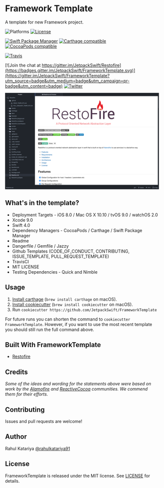# Framework Template

A template for new Framework project.

![Platforms](https://img.shields.io/cocoapods/p/Restofire.svg)
[![License](https://img.shields.io/cocoapods/l/Restofire.svg)](https://raw.githubusercontent.com/JetpackSwift/FrameworkTemplate/master/LICENSE)

[![Swift Package Manager](https://img.shields.io/badge/Swift%20Package%20Manager-compatible-brightgreen.svg)](https://github.com/apple/swift-package-manager)
[![Carthage compatible](https://img.shields.io/badge/Carthage-compatible-4BC51D.svg?style=flat)](https://github.com/Carthage/Carthage)
[![CocoaPods compatible](https://img.shields.io/badge/CocoaPods-compatible-4BC51D.svg?style=flat)](https://github.com/CocoaPods/CocoaPods)

[![Travis](https://img.shields.io/travis/JetpackSwift/FrameworkTemplate/master.svg)](https://travis-ci.org/JetpackSwift/FrameworkTemplate/branches)

[![Join the chat at https://gitter.im/JetpackSwift/Restofire](https://badges.gitter.im/JetpackSwift/FrameworkTemplate.svg)](https://gitter.im/JetpackSwift/FrameworkTemplate?utm_source=badge&utm_medium=badge&utm_campaign=pr-badge&utm_content=badge)
[![Twitter](https://img.shields.io/twitter/follow/rahulkatariya91.svg?style=social&label=Follow)](https://twitter.com/rahulkatariya91)

![Template](Assets/Restofire.png)

## What's in the template?

- Deployment Targets - iOS 8.0 / Mac OS X 10.10 / tvOS 9.0 / watchOS 2.0
- Xcode 9.0
- Swift 4.0
- Dependency Managers - CocoaPods / Carthage / Swift Package Manager
- Readme
- Dangerfile / Gemfile / Jazzy
- Github Templates (CODE_OF_CONDUCT, CONTRIBUTING, ISSUE_TEMPLATE, PULL_REQUEST_TEMPLATE)
- TravisCI
- MIT LICENSE
- Testing Dependencies - Quick and Nimble

## Usage


1. [Install carthage][carthage] (`brew install carthage` on
   macOS).
2. [Install cookiecutter][cookiecutter] (`brew install cookiecutter` on
   macOS).
3. Run `cookiecutter https://github.com/JetpackSwift/FrameworkTemplate`

[carthage]: https://github.com/Carthage/Carthage
[cookiecutter]: http://cookiecutter.readthedocs.org/en/latest/installation.html

For future runs you can shorten the command to `cookiecutter FrameworkTemplate`.
However, if you want to use the most recent template you should still run the full command above.

## Built With FrameworkTemplate

- [Restofire](http://github.com/Restofire/Restofire)

## Credits

*Some of the ideas and wording for the statements above were based on work by the [Alamofire](https://github.com/Alamofire/Alamofire) and [ReactiveCocoa](https://github.com/ReactiveCocoa/ReactiveCocoa) communities. We commend them for their efforts.*

## Contributing

Issues and pull requests are welcome!

## Author

Rahul Katariya [@rahulkatariya91](https://twitter.com/rahulkatariya91)

## License

FrameworkTemplate is released under the MIT license. See [LICENSE](https://github.com/cookiecutter-swift/Framework/blob/master/LICENSE) for details.
